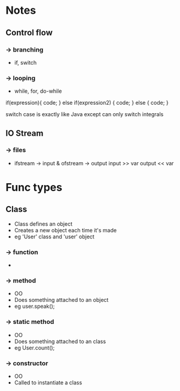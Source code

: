 # Notes

## Control flow
### -> branching
- if, switch
### -> looping
- while, for, do-while

if(expression){
    code;
} 
else if(expression2)
{
    code;
}
else
{
    code;
}

switch case is exactly like Java except can only switch integrals


## IO Stream
### -> files
- ifstream -> input & ofstream -> output
input >> var
output << var

# Func types

## Class
- Class defines an object
- Creates a new object each time it's made
- eg 'User' class and 'user' object
### -> function
- 
### -> method
- OO
- Does something attached to an object
- eg user.speak();
### -> static method
- OO
- Does something attached to an class
- eg User.count();
### -> constructor
- OO
- Called to instantiate a class
